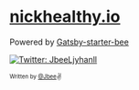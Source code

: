 # [nickhealthy.io](https://nickhealthy.github.io)

Powered by [Gatsby-starter-bee](https://github.com/JaeYeopHan/gatsby-starter-bee)

<p>
  <a href="https://twitter.com/JbeeLjyhanll">
    <img alt="Twitter: JbeeLjyhanll" src="https://img.shields.io/twitter/follow/JbeeLjyhanll.svg?style=social" target="_blank" />
  </a>
</p>

<sub><sup>Written by <a href="https://github.com/JaeYeopHan">@Jbee</a></sup></sub><small>✌</small>
